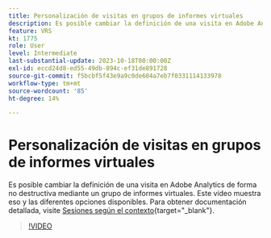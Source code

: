 ```yaml
---
title: Personalización de visitas en grupos de informes virtuales
description: Es posible cambiar la definición de una visita en Adobe Analytics de forma no destructiva mediante un grupo de informes virtuales. Este vídeo muestra eso y las diferentes opciones disponibles.
feature: VRS
kt: 1775
role: User
level: Intermediate
last-substantial-update: 2023-10-18T00:00:00Z
exl-id: eccd24d8-ed55-49db-894c-ef31de891728
source-git-commit: f5bcbf5f43e9a9c0de604a7eb7f0331114133978
workflow-type: tm+mt
source-wordcount: '85'
ht-degree: 14%

---
```


# Personalización de visitas en grupos de informes virtuales

Es posible cambiar la definición de una visita en Adobe Analytics de forma no destructiva mediante un grupo de informes virtuales. Este vídeo muestra eso y las diferentes opciones disponibles. Para obtener documentación detallada, visite [Sesiones según el contexto](https://experienceleague.adobe.com/docs/analytics/components/virtual-report-suites/vrs-mobile-visit-processing.html?lang=es){target="_blank"}.

>[!VIDEO](https://video.tv.adobe.com/v/3428472/?quality=12&learn=on&captions=spa)
